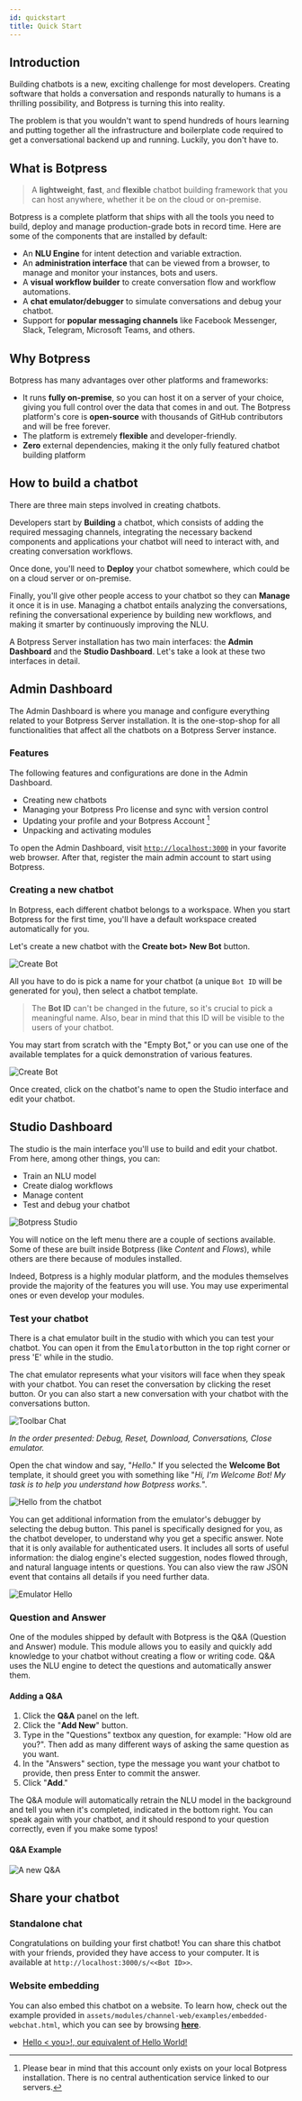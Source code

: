 ```yaml
---
id: quickstart
title: Quick Start
---
```


## Introduction
Building chatbots is a new, exciting challenge for most developers. Creating software that holds a conversation and responds naturally to humans is a thrilling possibility, and Botpress is turning this into reality. 

The problem is that you wouldn't want to spend hundreds of hours learning and putting together all the infrastructure and boilerplate code required to get a conversational backend up and running. Luckily, you don't have to.

## What is Botpress

> A **lightweight**, **fast**, and **flexible** chatbot building framework that you can host anywhere, whether it be on the cloud or on-premise.

Botpress is a complete platform that ships with all the tools you need to build, deploy and manage production-grade bots in record time. Here are some of the components that are installed by default:

- An **NLU Engine** for intent detection and variable extraction.
- An **administration interface** that can be viewed from a browser, to manage and monitor your instances, bots and users.
- A **visual workflow builder** to create conversation flow and workflow automations.
- A **chat emulator/debugger** to simulate conversations and debug your chatbot.
- Support for **popular messaging channels** like Facebook Messenger, Slack, Telegram, Microsoft Teams, and others.

## Why Botpress

Botpress has many advantages over other platforms and frameworks:

- It runs **fully on-premise**, so you can host it on a server of your choice, giving you full control over the data that comes in and out.
The Botpress platform's core is **open-source** with thousands of GitHub contributors and will be free forever.
- The platform is extremely **flexible** and developer-friendly.
- **Zero** external dependencies, making it the only fully featured chatbot building platform

## How to build a chatbot

There are three main steps involved in creating chatbots.

Developers start by **Building** a chatbot, which consists of adding the required messaging channels, integrating the necessary backend components and applications your chatbot will need to interact with, and creating conversation workflows.

Once done, you'll need to **Deploy** your chatbot somewhere, which could be on a cloud server or on-premise.

Finally, you'll give other people access to your chatbot so they can **Manage** it once it is in use. Managing a chatbot entails analyzing the conversations, refining the conversational experience by building new workflows, and making it smarter by continuously improving the NLU.

A Botpress Server installation has two main interfaces: the **Admin Dashboard** and the **Studio Dashboard**. Let's take a look at these two interfaces in detail.

## Admin Dashboard
The Admin Dashboard is where you manage and configure everything related to your Botpress Server installation. It is the one-stop-shop for all functionalities that affect all the chatbots on a Botpress Server instance.

### Features
The following features and configurations are done in the Admin Dashboard.

- Creating new chatbots
- Managing your Botpress Pro license and sync with version control
- Updating your profile and your Botpress Account [^1]
- Unpacking and activating modules
[^1]: Please bear in mind that this account only exists on your local Botpress installation. There is no central authentication service linked to our servers.

To open the Admin Dashboard, visit [`http://localhost:3000`](http://localhost:3000) in your favorite web browser. After that, register the main admin account to start using Botpress.

### Creating a new chatbot
In Botpress, each different chatbot belongs to a workspace. When you start Botpress for the first time, you'll have a default workspace created automatically for you.

Let's create a new chatbot with the **Create bot> New Bot** button.

![Create Bot](assets/workspace_bot.png)

All you have to do is pick a name for your chatbot (a unique `Bot ID` will be generated for you), then select a chatbot template.

> The **Bot ID** can't be changed in the future, so it's crucial to pick a meaningful name. Also, bear in mind that this ID will be visible to the users of your chatbot.

You may start from scratch with the "Empty Bot," or you can use one of the available templates for a quick demonstration of various features.

![Create Bot](assets/create-bot.png)

Once created, click on the chatbot's name to open the Studio interface and edit your chatbot.

## Studio Dashboard

The studio is the main interface you'll use to build and edit your chatbot. From here, among other things, you can:

- Train an NLU model
- Create dialog workflows
- Manage content
- Test and debug your chatbot

![Botpress Studio](assets/studio.png)

You will notice on the left menu there are a couple of sections available. Some of these are built inside Botpress (like _Content_ and _Flows_), while others are there because of modules installed. 

Indeed, Botpress is a highly modular platform, and the modules themselves provide the majority of the features you will use. You may use experimental ones or even develop your modules.

### Test your chatbot
There is a chat emulator built in the studio with which you can test your chatbot. You can open it from the <kbd>Emulator</kbd>button in the top right corner or press 'E' while in the studio.

The chat emulator represents what your visitors will face when they speak with your chatbot. You can reset the conversation by clicking the reset button. Or you can also start a new conversation with your chatbot with the conversations button.

![Toolbar Chat](assets/studio-toolbar.png)

*In the order presented: Debug, Reset, Download, Conversations, Close emulator.*

Open the chat window and say, "_Hello_." If you selected the **Welcome Bot** template, it should greet you with something like "_Hi, I'm Welcome Bot! My task is to help you understand how Botpress works._".

![Hello from the chatbot](assets/flow_page.png)

You can get additional information from the emulator's debugger by selecting the debug button. This panel is specifically designed for you, as the chatbot developer, to understand why you get a specific answer. Note that it is only available for authenticated users. It includes all sorts of useful information: the dialog engine's elected suggestion, nodes flowed through, and natural language intents or questions. You can also view the raw JSON event that contains all details if you need further data.

![Emulator Hello](assets/debugger.png)

### Question and Answer

One of the modules shipped by default with Botpress is the Q&A (Question and Answer) module. This module allows you to easily and quickly add knowledge to your chatbot without creating a flow or writing code. Q&A uses the NLU engine to detect the questions and automatically answer them.

#### Adding a Q&A

1. Click the **Q&A** panel on the left.
2. Click the "**Add New**" button.
3. Type in the "Questions" textbox any question, for example: "How old are you?". Then add as many different ways of asking the same question as you want.
4. In the "Answers" section, type the message you want your chatbot to provide, then press Enter to commit the answer.
5. Click "**Add**."

The Q&A module will automatically retrain the NLU model in the background and tell you when it's completed, indicated in the bottom right. You can speak again with your chatbot, and it should respond to your question correctly, even if you make some typos!

#### Q&A Example

![A new Q&A](assets/newqna.png)

## Share your chatbot

### Standalone chat

Congratulations on building your first chatbot! You can share this chatbot with your friends, provided they have access to your computer. It is available at `http://localhost:3000/s/<<Bot ID>>`.

### Website embedding

You can also embed this chatbot on a website. To learn how, check out the example provided in `assets/modules/channel-web/examples/embedded-webchat.html`, which you can see by browsing [**here**](http://localhost:3000/assets/modules/channel-web/examples/embedded-webchat.html).

- [Hello < you>!, our equivalent of Hello World!](https://youtu.be/nYFX-P1zFEE)
